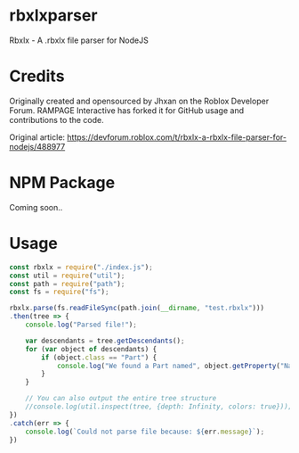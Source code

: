# rbxlxparser
Rbxlx - A .rbxlx file parser for NodeJS

# Credits
Originally created and opensourced by Jhxan on the Roblox Developer Forum. RAMPAGE Interactive has forked it for GitHub usage and contributions to the code.

Original article: https://devforum.roblox.com/t/rbxlx-a-rbxlx-file-parser-for-nodejs/488977

# NPM Package
Coming soon..

# Usage
```js
const rbxlx = require("./index.js");
const util = require("util");
const path = require("path");
const fs = require("fs");

rbxlx.parse(fs.readFileSync(path.join(__dirname, "test.rbxlx")))
.then(tree => {
    console.log("Parsed file!");

    var descendants = tree.getDescendants();
    for (var object of descendants) {
        if (object.class == "Part") {
            console.log("We found a Part named", object.getProperty("Name"));
        }
    }

    // You can also output the entire tree structure
    //console.log(util.inspect(tree, {depth: Infinity, colors: true}));
})
.catch(err => {
    console.log(`Could not parse file because: ${err.message}`);
})
```